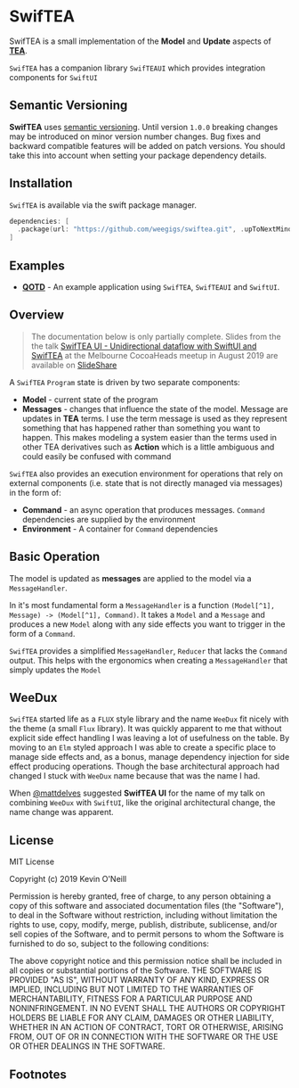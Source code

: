 # SwifTEA

SwifTEA is a small implementation of  the **Model** and **Update** aspects of [**TEA**](https://guide.elm-lang.org/architecture/).

`SwifTEA` has a companion library `SwifTEAUI` which provides integration components for `SwiftUI`

## Semantic Versioning

**SwifTEA** uses [semantic versioning](https://semver.org). Until version `1.0.0` breaking changes may be introduced on minor version number changes. Bug fixes and backward compatible features will be added on patch versions. You should take this into account when setting your package dependency details.

## Installation

`SwifTEA` is available via the swift package manager.

```swift
dependencies: [
  .package(url: "https://github.com/weegigs/swiftea.git", .upToNextMinor(from: "0.13.0"))
]
```

## Examples

* [**QOTD**](https://github.com/weegigs/qotd) - An example application using `SwifTEA`, `SwifTEAUI` and `SwiftUI`.

## Overview

> The documentation below is only partially complete. Slides from the the talk
[SwifTEA UI - Unidirectional dataflow with SwiftUI and SwifTEA](https://www.slideshare.net/KevinONeill1/swiftea-ui-unidirectional-data-flow-with-swiftui-and-SwifTEA) at the Melbourne CocoaHeads meetup in August 2019 are available on [SlideShare](https://www.slideshare.net/KevinONeill1/swiftea-ui-unidirectional-data-flow-with-swiftui-and-SwifTEA)

A `SwifTEA` `Program` state is driven by two separate components:

* **Model** - current state of the program
* **Messages** - changes that influence the state of the model. Message are updates in **TEA** terms. I use the term message is used as they represent something that has happened rather than something you want to happen. This makes modeling a system easier than the terms used in other TEA derivatives such as **Action** which is a little ambiguous and could easily be confused with command
  
`SwifTEA` also provides an execution environment for operations that rely on external components (i.e. state that is not directly managed via messages) in the form of:

* **Command** - an async operation that produces messages. `Command` dependencies are supplied by the environment
* **Environment** - A container for `Command` dependencies

## Basic Operation

The model is updated as **messages** are applied to the model via a `MessageHandler`.

In it's most fundamental form a `MessageHandler` is a function `(Model[^1], Message) -> (Model[^1], Command)`. It takes a `Model` and a `Message` and produces a new `Model` along with any side effects you want to trigger in the form of a `Command`.

`SwifTEA` provides a simplified `MessageHandler`, `Reducer` that lacks the `Command` output. This helps with the ergonomics when creating a `MessageHandler` that simply updates the `Model`

## WeeDux

`SwifTEA` started life as a `FLUX` style library and the name `WeeDux` fit nicely with the theme (a small `Flux` library). It was quickly apparent to me that without explicit side effect handling I was leaving a lot of usefulness on the table. By moving to an `Elm` styled approach I was able to create a specific place to manage side effects and, as a bonus, manage dependency injection for side effect producing operations. Though the base architectural approach had changed I stuck with `WeeDux` name because that was the name I had.

When [@mattdelves](https://twitter.com/mattdelves) suggested **SwifTEA UI** for the name of my talk on combining `WeeDux` with `SwiftUI`, like the original architectural change, the name change was apparent.

## License

MIT License

Copyright (c) 2019 Kevin O'Neill

Permission is hereby granted, free of charge, to any person obtaining a copy
of this software and associated documentation files (the "Software"), to deal
in the Software without restriction, including without limitation the rights
to use, copy, modify, merge, publish, distribute, sublicense, and/or sell
copies of the Software, and to permit persons to whom the Software is
furnished to do so, subject to the following conditions:

The above copyright notice and this permission notice shall be included in all
copies or substantial portions of the Software.
THE SOFTWARE IS PROVIDED "AS IS", WITHOUT WARRANTY OF ANY KIND, EXPRESS OR
IMPLIED, INCLUDING BUT NOT LIMITED TO THE WARRANTIES OF MERCHANTABILITY,
FITNESS FOR A PARTICULAR PURPOSE AND NONINFRINGEMENT. IN NO EVENT SHALL THE
AUTHORS OR COPYRIGHT HOLDERS BE LIABLE FOR ANY CLAIM, DAMAGES OR OTHER
LIABILITY, WHETHER IN AN ACTION OF CONTRACT, TORT OR OTHERWISE, ARISING FROM,
OUT OF OR IN CONNECTION WITH THE SOFTWARE OR THE USE OR OTHER DEALINGS IN THE
SOFTWARE.

## Footnotes

[^1]: The model is passed as an `inout` variable for ergonomic reasons
